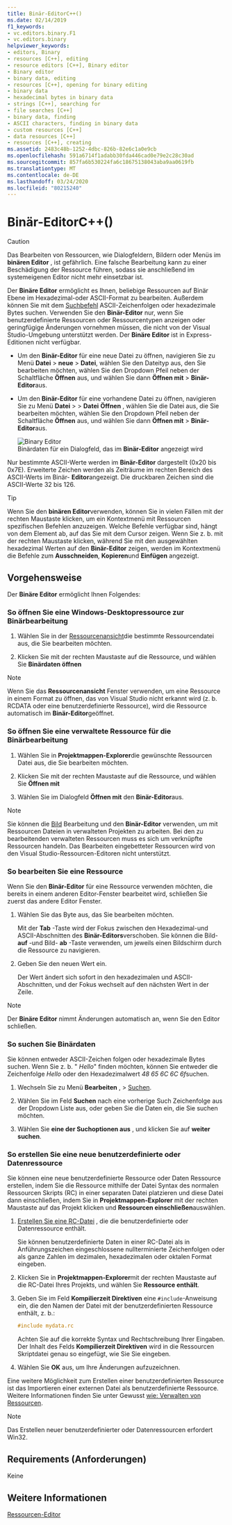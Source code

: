 ```yaml
---
title: Binär-EditorC++()
ms.date: 02/14/2019
f1_keywords:
- vc.editors.binary.F1
- vc.editors.binary
helpviewer_keywords:
- editors, Binary
- resources [C++], editing
- resource editors [C++], Binary editor
- Binary editor
- binary data, editing
- resources [C++], opening for binary editing
- binary data
- hexadecimal bytes in binary data
- strings [C++], searching for
- file searches [C++]
- binary data, finding
- ASCII characters, finding in binary data
- custom resources [C++]
- data resources [C++]
- resources [C++], creating
ms.assetid: 2483c48b-1252-4dbc-826b-82e6c1a0e9cb
ms.openlocfilehash: 591a6714f1adabb30fda446cad0e79e2c28c30ad
ms.sourcegitcommit: 857fa6b530224fa6c18675138043aba9aa0619fb
ms.translationtype: MT
ms.contentlocale: de-DE
ms.lasthandoff: 03/24/2020
ms.locfileid: "80215240"
---
```

# <a name="binary-editor-c"></a>Binär-EditorC++()

> [!CAUTION]
> Das Bearbeiten von Ressourcen, wie Dialogfeldern, Bildern oder Menüs im **binären Editor** , ist gefährlich. Eine falsche Bearbeitung kann zu einer Beschädigung der Ressource führen, sodass sie anschließend im systemeigenen Editor nicht mehr einsetzbar ist.

Der **Binäre Editor** ermöglicht es Ihnen, beliebige Ressourcen auf Binär Ebene im Hexadezimal-oder ASCII-Format zu bearbeiten. Außerdem können Sie mit dem [Suchbefehl](/visualstudio/ide/reference/find-command) ASCII-Zeichenfolgen oder hexadezimale Bytes suchen. Verwenden Sie den **Binär-Editor** nur, wenn Sie benutzerdefinierte Ressourcen oder Ressourcentypen anzeigen oder geringfügige Änderungen vornehmen müssen, die nicht von der Visual Studio-Umgebung unterstützt werden. Der **Binäre Editor** ist in Express-Editionen nicht verfügbar.

- Um den **Binär-Editor** für eine neue Datei zu öffnen, navigieren Sie zu Menü **Datei** > **neue** > **Datei**, wählen Sie den Dateityp aus, den Sie bearbeiten möchten, wählen Sie den Dropdown Pfeil neben der Schaltfläche **Öffnen** aus, und wählen Sie dann **Öffnen mit** > **Binär-Editor**aus.

- Um den **Binär-Editor** für eine vorhandene Datei zu öffnen, navigieren Sie zu Menü **Datei** >  > **Datei** **Öffnen** , wählen Sie die Datei aus, die Sie bearbeiten möchten, wählen Sie den Dropdown Pfeil neben der Schaltfläche **Öffnen** aus, und wählen Sie dann **Öffnen mit** > **Binär-Editor**aus.

   ![Binary Editor](../mfc/media/vcbinaryeditor2.gif "vcBinaryEditor2")<br/>
   Binärdaten für ein Dialogfeld, das im **Binär-Editor** angezeigt wird

Nur bestimmte ASCII-Werte werden im **Binär-Editor** dargestellt (0x20 bis 0x7E). Erweiterte Zeichen werden als Zeiträume im rechten Bereich des ASCII-Werts im Binär- **Editor**angezeigt. Die druckbaren Zeichen sind die ASCII-Werte 32 bis 126.

> [!TIP]
> Wenn Sie den **binären Editor**verwenden, können Sie in vielen Fällen mit der rechten Maustaste klicken, um ein Kontextmenü mit Ressourcen spezifischen Befehlen anzuzeigen. Welche Befehle verfügbar sind, hängt von dem Element ab, auf das Sie mit dem Cursor zeigen. Wenn Sie z. b. mit der rechten Maustaste klicken, während Sie mit den ausgewählten hexadezimal Werten auf den **Binär-Editor** zeigen, werden im Kontextmenü die Befehle zum **Ausschneiden**, **Kopieren**und **Einfügen** angezeigt.

## <a name="how-to"></a>Vorgehensweise

Der **Binäre Editor** ermöglicht Ihnen Folgendes:

### <a name="to-open-a-windows-desktop-resource-for-binary-editing"></a>So öffnen Sie eine Windows-Desktopressource zur Binärbearbeitung

1. Wählen Sie in der [Ressourcenansicht](how-to-create-a-resource-script-file.md#create-resources)die bestimmte Ressourcendatei aus, die Sie bearbeiten möchten.

1. Klicken Sie mit der rechten Maustaste auf die Ressource, und wählen Sie **Binärdaten öffnen**

> [!NOTE]
> Wenn Sie das **Ressourcenansicht** Fenster verwenden, um eine Ressource in einem Format zu öffnen, das von Visual Studio nicht erkannt wird (z. b. RCDATA oder eine benutzerdefinierte Ressource), wird die Ressource automatisch im **Binär-Editor**geöffnet.

### <a name="to-open-a-managed-resource-for-binary-editing"></a>So öffnen Sie eine verwaltete Ressource für die Binärbearbeitung

1. Wählen Sie in **Projektmappen-Explorer**die gewünschte Ressourcen Datei aus, die Sie bearbeiten möchten.

1. Klicken Sie mit der rechten Maustaste auf die Ressource, und wählen Sie **Öffnen mit**

1. Wählen Sie im Dialogfeld **Öffnen mit** den **Binär-Editor**aus.

> [!NOTE]
> Sie können die [Bild](../windows/image-editor-for-icons.md) Bearbeitung und den **Binär-Editor** verwenden, um mit Ressourcen Dateien in verwalteten Projekten zu arbeiten. Bei den zu bearbeitenden verwalteten Ressourcen muss es sich um verknüpfte Ressourcen handeln. Das Bearbeiten eingebetteter Ressourcen wird von den Visual Studio-Ressourcen-Editoren nicht unterstützt.

### <a name="to-edit-a-resource"></a>So bearbeiten Sie eine Ressource

Wenn Sie den **Binär-Editor** für eine Ressource verwenden möchten, die bereits in einem anderen Editor-Fenster bearbeitet wird, schließen Sie zuerst das andere Editor Fenster.

1. Wählen Sie das Byte aus, das Sie bearbeiten möchten.

   Mit der **Tab** -Taste wird der Fokus zwischen den Hexadezimal-und ASCII-Abschnitten des **Binär-Editors**verschoben. Sie können die Bild- **auf** -und Bild- **ab** -Taste verwenden, um jeweils einen Bildschirm durch die Ressource zu navigieren.

1. Geben Sie den neuen Wert ein.

   Der Wert ändert sich sofort in den hexadezimalen und ASCII-Abschnitten, und der Fokus wechselt auf den nächsten Wert in der Zeile.

> [!NOTE]
> Der **Binäre Editor** nimmt Änderungen automatisch an, wenn Sie den Editor schließen.

### <a name="to-find-binary-data"></a>So suchen Sie Binärdaten

Sie können entweder ASCII-Zeichen folgen oder hexadezimale Bytes suchen. Wenn Sie z. b. " *Hello*" finden möchten, können Sie entweder die Zeichenfolge *Hello* oder den Hexadezimalwert *48 65 6C 6C 6f*suchen.

1. Wechseln Sie zu Menü **Bearbeiten** , > [Suchen](/visualstudio/ide/reference/find-command).

1. Wählen Sie im Feld **Suchen** nach eine vorherige Such Zeichenfolge aus der Dropdown Liste aus, oder geben Sie die Daten ein, die Sie suchen möchten.

1. Wählen Sie **eine der Suchoptionen aus** , und klicken Sie auf **weiter suchen**.

### <a name="to-create-a-new-custom-or-data-resource"></a>So erstellen Sie eine neue benutzerdefinierte oder Datenressource

Sie können eine neue benutzerdefinierte Ressource oder Daten Ressource erstellen, indem Sie die Ressource mithilfe der Datei Syntax des normalen Ressourcen Skripts (RC) in einer separaten Datei platzieren und diese Datei dann einschließen, indem Sie in **Projektmappen-Explorer** mit der rechten Maustaste auf das Projekt klicken und **Ressourcen einschließen**auswählen.

1. [Erstellen Sie eine RC-Datei](../windows/how-to-create-a-resource-script-file.md) , die die benutzerdefinierte oder Datenressource enthält.

   Sie können benutzerdefinierte Daten in einer RC-Datei als in Anführungszeichen eingeschlossene nullterminierte Zeichenfolgen oder als ganze Zahlen im dezimalen, hexadezimalen oder oktalen Format eingeben.

1. Klicken Sie in **Projektmappen-Explorer**mit der rechten Maustaste auf die RC-Datei Ihres Projekts, und wählen Sie **Ressource enthält**.

1. Geben Sie im Feld **Kompilierzeit Direktiven** eine `#include`-Anweisung ein, die den Namen der Datei mit der benutzerdefinierten Ressource enthält, z. b.:

    ```cpp
    #include mydata.rc
    ```

   Achten Sie auf die korrekte Syntax und Rechtschreibung Ihrer Eingaben. Der Inhalt des Felds **Kompilierzeit Direktiven** wird in die Ressourcen Skriptdatei genau so eingefügt, wie Sie Sie eingeben.

1. Wählen Sie **OK** aus, um Ihre Änderungen aufzuzeichnen.

Eine weitere Möglichkeit zum Erstellen einer benutzerdefinierten Ressource ist das Importieren einer externen Datei als benutzerdefinierte Ressource. Weitere Informationen finden Sie unter Gewusst [wie: Verwalten von Ressourcen](../windows/how-to-import-and-export-resources.md).

> [!NOTE]
> Das Erstellen neuer benutzerdefinierter oder Datenressourcen erfordert Win32.

## <a name="requirements"></a>Requirements (Anforderungen)

Keine

## <a name="see-also"></a>Weitere Informationen

[Ressourcen-Editor](../windows/resource-editors.md)
